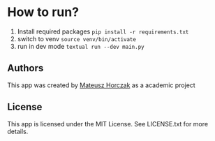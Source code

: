 # How to run?
1. Install required packages
`pip install -r requirements.txt`
2. switch to venv
`source venv/bin/activate`
3. run in dev mode
`textual run --dev main.py`

## Authors

This app was created by [Mateusz Horczak](https://github.com/mateuszhorczak) as a academic project

## License

This app is licensed under the MIT License. See LICENSE.txt for more details.
